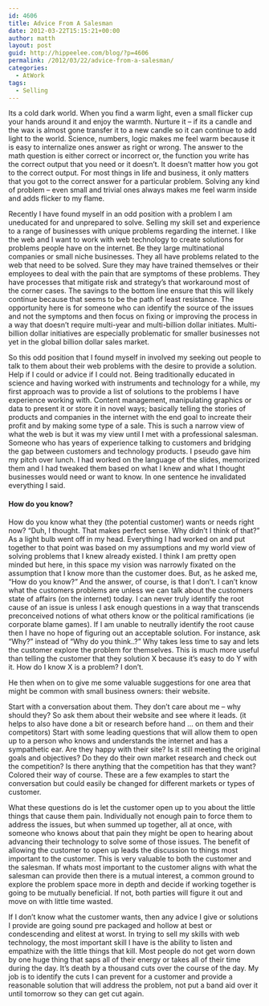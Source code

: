 ```yaml
---
id: 4606
title: Advice From A Salesman
date: 2012-03-22T15:15:21+00:00
author: matth
layout: post
guid: http://hippeelee.com/blog/?p=4606
permalink: /2012/03/22/advice-from-a-salesman/
categories:
  - AtWork
tags:
  - Selling
---
```

Its a cold dark world. When you find a warm light, even a small flicker cup your hands around it and enjoy the warmth. Nurture it &#8211; if its a candle and the wax is almost gone transfer it to a new candle so it can continue to add light to the world. Science, numbers, logic makes me feel warm because it is easy to internalize ones answer as right or wrong. The answer to the math question is either correct or incorrect or, the function you write has the correct output that you need or it doesn&#8217;t. It doesn&#8217;t matter how you got to the correct output. For most things in life and business, it only matters that you got to the correct answer for a particular problem. Solving any kind of problem &#8211; even small and trivial ones always makes me feel warm inside and adds flicker to my flame.

Recently I have found myself in an odd position with a problem I am uneducated for and unprepared to solve. Selling my skill set and experience to a range of businesses with unique problems regarding the internet. I like the web and I want to work with web technology to<!--more--> create solutions for problems people have on the internet. Be they large multinational companies or small niche businesses. They all have problems related to the web that need to be solved. Sure they may have trained themselves or their employees to deal with the pain that are symptoms of these problems. They have processes that mitigate risk and strategy&#8217;s that workaround most of the corner cases. The savings to the bottom line ensure that this will likely continue because that seems to be the path of least resistance. The opportunity here is for someone who can identify the source of the issues and not the symptoms and then focus on fixing or improving the process in a way that doesn&#8217;t require multi-year and multi-billion dollar initiates. Multi-billion dollar initiatives are especially problematic for smaller businesses not yet in the global billion dollar sales market.

So this odd position that I found myself in involved my seeking out people to talk to them about their web problems with the desire to provide a solution. Help if I could or advice if I could not. Being traditionally educated in science and having worked with instruments and technology for a while, my first approach was to provide a list of solutions to the problems I have experience working with. Content management, manipulating graphics or data to present it or store it in novel ways; basically telling the stories of products and companies in the internet with the end goal to increate their profit and by making some type of a sale. This is such a narrow view of what the web is but it was my view until I met with a professional salesman. Someone who has years of experience talking to customers and bridging the gap between customers and technology products. I pseudo gave him my pitch over lunch. I had worked on the language of the slides, memorized them and I had tweaked them based on what I knew and what I thought businesses would need or want to know. In one sentence he invalidated everything I said.

#### How do you know?

How do you know what they (the potential customer) wants or needs right now? &#8220;Duh, I thought. That makes perfect sense. Why didn&#8217;t I think of that?&#8221; As a light bulb went off in my head. Everything I had worked on and put together to that point was based on my assumptions and my world view of solving problems that I knew already existed. I think I am pretty open minded but here, in this space my vision was narrowly fixated on the assumption that I know more than the customer does. But, as he asked me, &#8220;How do you know?&#8221; And the answer, of course, is that I don&#8217;t. I can&#8217;t know what the customers problems are unless we can talk about the customers state of affairs (on the internet) today. I can never truly identify the root cause of an issue is unless I ask enough questions in a way that transcends preconceived notions of what others know or the political ramifications (ie corporate blame games). If I am unable to neutrally identify the root cause then I have no hope of figuring out an acceptable solution. For instance, ask &#8220;Why?&#8221; instead of &#8220;Why do you think..?&#8221; Why takes less time to say and lets the customer explore the problem for themselves. This is much more useful than telling the customer that they solution X because it&#8217;s easy to do Y with it. How do I know X is a problem? I don&#8217;t.

He then when on to give me some valuable suggestions for one area that might be common with small business owners: their website.

Start with a conversation about them. They don&#8217;t care about me &#8211; why should they? So ask them about their website and see where it leads. (it helps to also have done a bit or research before hand &#8230; on them and their competitors) Start with some leading questions that will allow them to open up to a person who knows and understands the internet and has a sympathetic ear. Are they happy with their site? Is it still meeting the original goals and objectives? Do they do their own market research and check out the competition? Is there anything that the competition has that they want? Colored their way of course. These are a few examples to start the conversation but could easily be changed for different markets or types of customer.

What these questions do is let the customer open up to you about the little things that cause them pain. Individually not enough pain to force them to address the issues, but when summed up together, all at once, with someone who knows about that pain they might be open to hearing about advancing their technology to solve some of those issues. The benefit of allowing the customer to open up leads the discussion to things most important to the customer. This is very valuable to both the customer and the salesman. If whats most important to the customer aligns with what the salesman can provide then there is a mutual interest, a common ground to explore the problem space more in depth and decide if working together is going to be mutually beneficial. If not, both parties will figure it out and move on with little time wasted.

If I don&#8217;t know what the customer wants, then any advice I give or solutions I provide are going sound pre packaged and hollow at best or condescending and elitest at worst. In trying to sell my skills with web technology, the most important skill I have is the ability to listen and empathize with the little things that kill. Most people do not get worn down by one huge thing that saps all of their energy or takes all of their time during the day. It&#8217;s death by a thousand cuts over the course of the day. My job is to identify the cuts I can prevent for a customer and provide a reasonable solution that will address the problem, not put a band aid over it until tomorrow so they can get cut again.